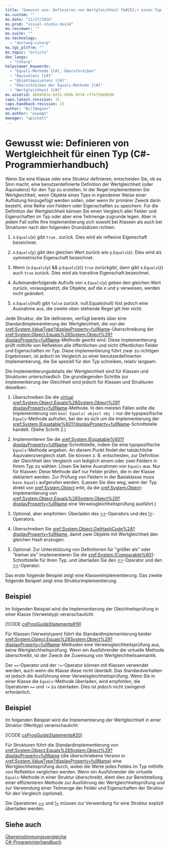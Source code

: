 ```yaml
---
title: "Gewusst wie: Definieren von Wertgleichheit f&#252;r einen Typ (C#-Programmierhandbuch) | Microsoft Docs"
ms.custom: ""
ms.date: "11/17/2016"
ms.prod: "visual-studio-dev14"
ms.reviewer: ""
ms.suite: ""
ms.technology: 
  - "devlang-csharp"
ms.tgt_pltfrm: ""
ms.topic: "article"
dev_langs: 
  - "CSharp"
helpviewer_keywords: 
  - "Equals-Methode [C#], Überschreiben"
  - "Äquivalenz [C#]"
  - "Objektäquivalenz [C#]"
  - "Überschreiben der Equals-Methode [C#]"
  - "Wertgleichheit [C#]"
ms.assetid: 4084581e-b931-498b-9534-cf7ef5b68690
caps.latest.revision: 15
caps.handback.revision: 15
author: "BillWagner"
ms.author: "wiwagn"
manager: "wpickett"
---
```

# Gewusst wie: Definieren von Wertgleichheit f&#252;r einen Typ (C#-Programmierhandbuch)
Wenn Sie eine Klasse oder eine Struktur definieren, entscheiden Sie, ob es Sinn macht, eine benutzerdefinierte Definition der Wertgleichheit \(oder Äquivalenz\) für den Typ zu erstellen.  In der Regel implementieren Sie Wertgleichheit, wenn Objekte eines Typs in irgendeiner Weise einer Auflistung hinzugefügt werden sollen, oder wenn ihr primärer Zweck darin besteht, eine Reihe von Feldern oder Eigenschaften zu speichern.  Für die Definition der Wertgleichheit können Sie einen Vergleich aller Felder und Eigenschaften im Typ oder aber eine Teilmenge zugrunde legen.  Aber in jedem Fall sollte Ihre Implementierung sich sowohl bei Klassen als auch bei Strukturen nach den folgenden Grundsätzen richten:  
  
1.  x.`Equals`\(x\) gibt `true.` zurück. Dies wird als reflexive Eigenschaft bezeichnet.  
  
2.  x.`Equals`\(y\) gibt den gleichen Wert zurück wie y.`Equals`\(x\).  Dies wird als symmetrische Eigenschaft bezeichnet.  
  
3.  Wenn \(x.`Equals`\(y\) && y.`Equals`\(z\)\) `true` zurückgibt, dann gibt x.`Equals`\(z\) auch `true` zurück.  Dies wird als transitive Eigenschaft bezeichnet.  
  
4.  Aufeinanderfolgende Aufrufe von x.`Equals`\(y\) geben den gleichen Wert zurück, vorausgesetzt, die Objekte, auf die x und y verweisen, werden nicht geändert.  
  
5.  x.`Equals`\(null\) gibt `false` zurück.  null.Equals\(null\) löst jedoch eine Ausnahme aus, die zweite oben stehende Regel gilt hier nicht.  
  
 Jede Struktur, die Sie definieren, verfügt bereits über eine Standardimplementierung der Wertgleichheit, die von der <xref:System.ValueType?displayProperty=fullName>\-Überschreibung der <xref:System.Object.Equals%28System.Object%29?displayProperty=fullName>\-Methode geerbt wird.  Diese Implementierung prüft mithilfe von Reflektion alle öffentlichen und nicht öffentlichen Felder und Eigenschaften im Typ.  Diese Implementierung führt zwar zu richtigen Ergebnissen, ist jedoch im Vergleich zu einer benutzerdefinierten Implementierung, die Sie speziell für den Typ schreiben, relativ langsam.  
  
 Die Implementierungsdetails der Wertgleichheit sind für Klassen und Strukturen unterschiedlich.  Die grundlegenden Schritte zur Implementierung der Gleichheit sind jedoch für Klassen und Strukturen dieselben:  
  
1.  Überschreiben Sie die [virtual](../../../csharp/language-reference/keywords/virtual.md) <xref:System.Object.Equals%28System.Object%29?displayProperty=fullName>\-Methode.  In den meisten Fällen sollte die Implementierung von `bool Equals( object obj )` nur die typspezifische `Equals`\-Methode aufrufen, bei der es sich um die Implementierung der <xref:System.IEquatable%601?displayProperty=fullName>\-Schnittstelle handelt.  \(Siehe Schritt 2.\)  
  
2.  Implementieren Sie die <xref:System.IEquatable%601?displayProperty=fullName>\-Schnittstelle, indem Sie eine typspezifische `Equals`\-Methode angeben.  An diesem Punkt findet der tatsächliche Äquivalenzvergleich statt.  Sie können z. B. entscheiden, zur Definition der Gleichheit den Vergleich von lediglich einem oder zwei Feldern in Ihrem Typ zu wählen.  Lösen Sie keine Ausnahmen von `Equals` aus.  Nur für Klassen: Diese Methode darf nur Felder prüfen, die in der Klasse deklariert werden.  Zur Prüfung von Feldern in der Basisklasse muss `base.Equals` aufgerufen werden.  \(Lassen Sie dies weg, wenn der Typ direkt von <xref:System.Object> erbt, da die <xref:System.Object>\-Implementierung von <xref:System.Object.Equals%28System.Object%29?displayProperty=fullName> eine Verweisgleichheitsprüfung ausführt.\)  
  
3.  Optional, aber empfohlen: Überladen des [\=\=](../../../csharp/language-reference/operators/equality-comparison-operator.md)\-Operators und des [\!\=](../../../csharp/language-reference/operators/not-equal-operator.md)\-Operators.  
  
4.  Überschreiben Sie <xref:System.Object.GetHashCode%2A?displayProperty=fullName>, damit zwei Objekte mit Wertgleichheit den gleichen Hash erzeugen.  
  
5.  Optional: Zur Unterstützung von Definitionen für "größer als" oder "kleiner als" implementieren Sie die <xref:System.IComparable%601>\-Schnittstelle für Ihren Typ, und überladen Sie den [\<\=](../../../csharp/language-reference/operators/less-than-equal-operator.md)\-Operator und den [\>\=](../../../csharp/language-reference/operators/greater-than-equal-operator.md)\-Operator.  
  
 Das erste folgende Beispiel zeigt eine Klassenimplementierung.  Das zweite folgende Beispiel zeigt eine Strukturimplementierung.  
  
## Beispiel  
 Im folgenden Beispiel wird die Implementierung der Gleichheitsprüfung in einer Klasse \(Verweistyp\) veranschaulicht.  
  
 [!CODE [csProgGuideStatements#19](../CodeSnippet/VS_Snippets_VBCSharp/csProgGuideStatements#19)]  
  
 Für Klassen \(Verweistypen\) führt die Standardimplementierung beider <xref:System.Object.Equals%28System.Object%29?displayProperty=fullName>\-Methoden eine Verweisgleichheitsprüfung aus, keine Wertgleichheitsprüfung.  Wenn ein Ausführender die virtuelle Methode überschreibt, ist der Zweck die Zuweisung von Wertgleichheitssemantik.  
  
 Der `==`\-Operator und der `!=`\-Operator können mit Klassen verwendet werden, auch wenn die Klasse diese nicht überlädt.  Das Standardverhalten ist jedoch die Ausführung einer Verweisgleichheitsprüfung.  Wenn Sie in einer Klasse die `Equals`\-Methode überladen, wird empfohlen, die Operatoren `==` und `!=` zu überladen. Dies ist jedoch nicht zwingend erforderlich.  
  
## Beispiel  
 Im folgenden Beispiel wird die Implementierung der Wertgleichheit in einer Struktur \(Werttyp\) veranschaulicht:  
  
 [!CODE [csProgGuideStatements#20](../CodeSnippet/VS_Snippets_VBCSharp/csProgGuideStatements#20)]  
  
 Für Strukturen führt die Standardimplementierung von <xref:System.Object.Equals%28System.Object%29?displayProperty=fullName> \(die überschriebene Version in <xref:System.ValueType?displayProperty=fullName>\) eine Wertgleichheitsprüfung durch, wobei die Werte jedes Feldes im Typ mithilfe von Reflektion verglichen werden.  Wenn ein Ausführender die virtuelle `Equals`\-Methode in einer Struktur überschreibt, dient dies zur Bereitstellung einer effizienteren Methode zur Ausführung der Wertgleichheitsprüfung und zur Verwendung einer Teilmenge der Felder und Eigenschaften der Struktur für den Vergleich \(optional\).  
  
 Die Operatoren [\=\=](../../../csharp/language-reference/operators/equality-comparison-operator.md) und [\!\=](../../../csharp/language-reference/operators/not-equal-operator.md) müssen zur Verwendung für eine Struktur explizit überladen werden.  
  
## Siehe auch  
 [Übereinstimmungsvergleiche](../../../csharp/programming-guide/statements-expressions-operators/equality-comparisons.md)   
 [C\#\-Programmierhandbuch](../../../csharp/programming-guide/index.md)